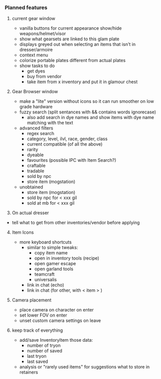 ### Planned features

1. current gear window
    - vanilla buttons for current appearance show/hide weapons/helmet/visor
    - show what gearsets are linked to this glam plate
    - displays greyed out when selecting an items that isn't in dresser/armoire
    - context menu
    - colorize portable plates different from actual plates
    - show tasks to do
      - get dyes
      - buy from vendor
      - take item from x inventory and put it in glamour chest

2. Gear Browser window
    - make a "lite" version without icons so it can run smoother on low grade hardware
    - fuzzy search (split sentances with && contains words ignorecase)
      - also add search in dye names and show items with dye name matching with the text
    - advanced filters
      - regex search
      - category, level, ilvl, race, gender, class
      - current compatible (of all the above)
      - rarity
      - dyeable
      - favourites (possible IPC with Item Search?)
      - craftable
      - tradable
      - sold by npc
      - store item (mogstation)
    - unobtained
      - store item (mogstation)
      - sold by npc for < xxx gil
      - sold at mb for < xxx gil


3. On actual dresser
  - tell what to get from other inventories/vendor before applying

4. Item Icons
    - more keyboard shortcuts
       - similar to simple tweaks:
          - copy item name
          - open in inventory tools (recipe)
          - open gamer escape
          - open garland tools
          - teamcraft
          - universalis
        - link in chat (echo)
        - link in chat (for other, with < item > )

5. Camera placement
    - place camera on character on enter
    - set lower FOV on enter
    - unset custom camera settings on leave

6. keep track of everything
    - add/save InventoryItem those data:
      - number of tryon
      - number of saved
      - last tryon
      - last saved
    - analysis or "rarely used items" for suggestions what to store in retainers


